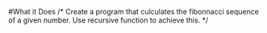 #What it Does
/*
Create a program that culculates the fibonnacci sequence of a given number. Use recursive function to achieve this.
*/